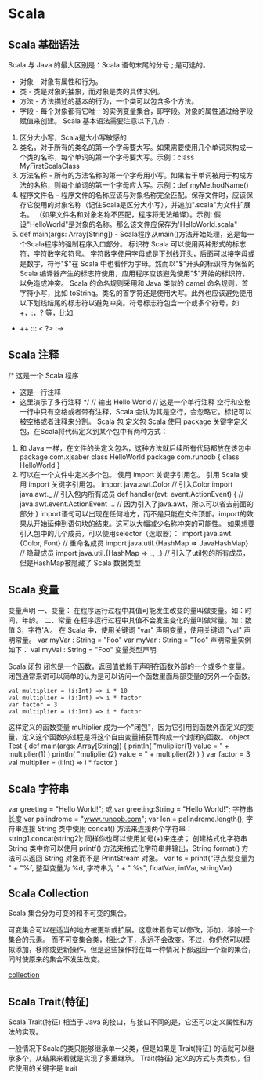 # Scala  #

## Scala 基础语法 ##

Scala 与 Java 的最大区别是：Scala 语句末尾的分号 ; 是可选的。
* 对象 - 对象有属性和行为。
* 类 - 类是对象的抽象，而对象是类的具体实例。
* 方法 - 方法描述的基本的行为，一个类可以包含多个方法。
* 字段 - 每个对象都有它唯一的实例变量集合，即字段。对象的属性通过给字段赋值来创建。
Scala 基本语法需要注意以下几点：
1. 区分大小写，Scala是大小写敏感的
2. 类名，对于所有的类名的第一个字母要大写。如果需要使用几个单词来构成一个类的名称，每个单词的第一个字母要大写。示例：class MyFirstScalaClass
3. 方法名称 - 所有的方法名称的第一个字母用小写。如果若干单词被用于构成方法的名称，则每个单词的第一个字母应大写。示例：def myMethodName()
4. 程序文件名 - 程序文件的名称应该与对象名称完全匹配。保存文件时，应该保存它使用的对象名称（记住Scala是区分大小写），并追加".scala"为文件扩展名。 （如果文件名和对象名称不匹配，程序将无法编译）。示例: 假设"HelloWorld"是对象的名称。那么该文件应保存为'HelloWorld.scala"
5. def main(args: Array[String]) - Scala程序从main()方法开始处理，这是每一个Scala程序的强制程序入口部分。
标识符
Scala 可以使用两种形式的标志符，字符数字和符号。
字符数字使用字母或是下划线开头，后面可以接字母或是数字，符号"$"在 Scala 中也看作为字母。然而以"$"开头的标识符为保留的 Scala 编译器产生的标志符使用，应用程序应该避免使用"$"开始的标识符，以免造成冲突。
Scala 的命名规则采用和 Java 类似的 camel 命名规则，首字符小写，比如 toString。类名的首字符还是使用大写。此外也应该避免使用以下划线结尾的标志符以避免冲突。符号标志符包含一个或多个符号，如+，:，? 等，比如:
+ ++ ::: < ?> :->



## Scala 注释 ##

/* 这是一个 Scala 程序
* 这是一行注释
* 这里演示了多行注释
*/
// 输出 Hello World
// 这是一个单行注释
空行和空格
一行中只有空格或者带有注释，Scala 会认为其是空行，会忽略它。标记可以被空格或者注释来分割。
Scala 包
定义包
Scala 使用 package 关键字定义包，在Scala将代码定义到某个包中有两种方式：
1. 和 Java 一样，在文件的头定义包名，这种方法就后续所有代码都放在该包中
package com.xjsaber
class HelloWorld
package com.runoob {
class HelloWorld 
}
2. 可以在一个文件中定义多个包。
使用 import 关键字引用包。
引用
Scala 使用 import 关键字引用包。
import java.awt.Color // 引入Color
import java.awt._ // 引入包内所有成员
def handler(evt: event.ActionEvent) { 
// java.awt.event.ActionEvent
... // 因为引入了java.awt，所以可以省去前面的部分
}
import语句可以出现在任何地方，而不是只能在文件顶部。import的效果从开始延伸到语句块的结束。这可以大幅减少名称冲突的可能性。
如果想要引入包中的几个成员，可以使用selector（选取器）：
import java.awt.{Color, Font}
// 重命名成员
import java.util.{HashMap => JavaHashMap}
// 隐藏成员
import java.util.{HashMap => _, _} // 引入了util包的所有成员，但是HashMap被隐藏了
Scala 数据类型

## Scala 变量 ##

变量声明
一、变量： 在程序运行过程中其值可能发生改变的量叫做变量。如：时间，年龄。
二、常量 在程序运行过程中其值不会发生变化的量叫做常量。如：数值 3，字符'A'。
在 Scala 中，使用关键词 "var" 声明变量，使用关键词 "val" 声明常量。
var myVar : String = "Foo"
var myVar : String = "Too"
声明常量实例如下：
val myVal : String = "Foo"
变量类型声明

Scala 闭包
闭包是一个函数，返回值依赖于声明在函数外部的一个或多个变量。闭包通常来讲可以简单的认为是可以访问一个函数里面局部变量的另外一个函数。

	val multiplier = (i:Int) => i * 10 
	val multiplier = (i:Int) => i * factor
	var factor = 3 
	val multiplier = (i:Int) => i * factor 
	
这样定义的函数变量 multiplier 成为一个"闭包"，因为它引用到函数外面定义的变量，定义这个函数的过程是将这个自由变量捕获而构成一个封闭的函数。
object Test { 
	def main(args: Array[String]) { 
		println( "muliplier(1) value = " + multiplier(1) ) 
		println( "muliplier(2) value = " + multiplier(2) ) 
	} 
	var factor = 3 
	val multiplier = (i:Int) => i * factor 
}

## Scala 字符串 ##

var greeting = "Hello World!";
或
var greeting:String = "Hello World!";
字符串长度
var palindrome = "www.runoob.com";
var len = palindrome.length();
字符串连接
String 类中使用 concat() 方法来连接两个字符串：
string1.concat(string2);
同样你也可以使用加号(+)来连接；
创建格式化字符串
String 类中你可以使用 printf() 方法来格式化字符串并输出，String format() 方法可以返回 String 对象而不是 PrintStream 对象。
var fs = printf("浮点型变量为 " +
"%f, 整型变量为 %d, 字符串为 " +
" %s", floatVar, intVar, stringVar)

## Scala Collection ##

Scala 集合分为可变的和不可变的集合。

可变集合可以在适当的地方被更新或扩展。这意味着你可以修改，添加，移除一个集合的元素。
而不可变集合类，相比之下，永远不会改变。不过，你仍然可以模拟添加，移除或更新操作。但是这些操作将在每一种情况下都返回一个新的集合，同时使原来的集合不发生改变。

[collection](collection.md)

## Scala Trait(特征) ##
Scala Trait(特征) 相当于 Java 的接口，与接口不同的是，它还可以定义属性和方法的实现。

一般情况下Scala的类只能够继承单一父类，但是如果是 Trait(特征) 的话就可以继承多个，从结果来看就是实现了多重继承。
Trait(特征) 定义的方式与类类似，但它使用的关键字是 trait
